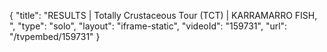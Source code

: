 {
    "title": "RESULTS | Totally Crustaceous Tour (TCT) | KARRAMARRO FISH, ",
    "type": "solo",
    "layout": "iframe-static",
    "videoId": "159731",
    "url": "\/tvpembed\/159731"
}